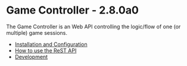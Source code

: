 # Game Controller - 2.8.0a0

The Game Controller is an Web API controlling the logic/flow of one (or multiple) game sessions.

* [Installation and Configuration](INSTALLATION.md)
* [How to use the ReST API](USAGE.md)
* [Development](DEVELOP.md)